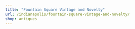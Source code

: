 ```yaml
---
title: "Fountain Square Vintage and Novelty"
url: /indianapolis/fountain-square-vintage-and-novelty/
shop: antiques
---
```

